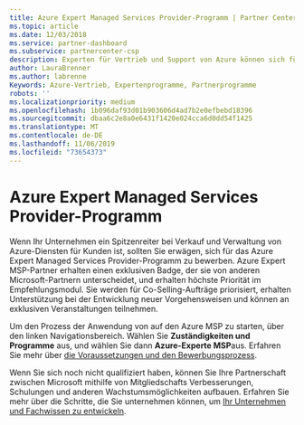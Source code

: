 ```yaml
---
title: Azure Expert Managed Services Provider-Programm | Partner Center
ms.topic: article
ms.date: 12/03/2018
ms.service: partner-dashboard
ms.subservice: partnercenter-csp
description: Experten für Vertrieb und Support von Azure können sich für die Teilnahme am Azure Expert MSP-Programm bewerben
author: LauraBrenner
ms.author: labrenne
Keywords: Azure-Vertrieb, Expertenprogramme, Partnerprogramme
robots: ''
ms.localizationpriority: medium
ms.openlocfilehash: 1b096daf93d01b903606d4ad7b2e0efbebd18396
ms.sourcegitcommit: dbaa6c2e8a0e6431f1420e024cca6d0dd54f1425
ms.translationtype: MT
ms.contentlocale: de-DE
ms.lasthandoff: 11/06/2019
ms.locfileid: "73654373"
---
```

# <a name="azure-expert-managed-services-provider-program"></a>Azure Expert Managed Services Provider-Programm


Wenn Ihr Unternehmen ein Spitzenreiter bei Verkauf und Verwaltung von Azure-Diensten für Kunden ist, sollten Sie erwägen, sich für das Azure Expert Managed Services Provider-Programm zu bewerben. Azure Expert MSP-Partner erhalten einen exklusiven Badge, der sie von anderen Microsoft-Partnern unterscheidet, und erhalten höchste Priorität im Empfehlungsmodul. Sie werden für Co-Selling-Aufträge priorisiert, erhalten Unterstützung bei der Entwicklung neuer Vorgehensweisen und können an exklusiven Veranstaltungen teilnehmen.

Um den Prozess der Anwendung von auf den Azure MSP zu starten, über den linken Navigationsbereich. Wählen Sie **Zuständigkeiten und Programme** aus, und wählen Sie dann **Azure-Experte MSP**aus. Erfahren Sie mehr über [die Voraussetzungen und den Bewerbungsprozess](https://partner.microsoft.com/membership/azure-expert-msp). 

Wenn Sie sich noch nicht qualifiziert haben, können Sie Ihre Partnerschaft zwischen Microsoft mithilfe von Mitgliedschafts Verbesserungen, Schulungen und anderen Wachstumsmöglichkeiten aufbauen.
Erfahren Sie mehr über die Schritte, die Sie unternehmen können, um [ Ihr Unternehmen und Fachwissen zu entwickeln](https://partner.microsoft.com/membership/azure-expert-msp).


